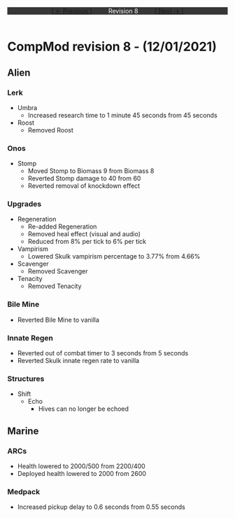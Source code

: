 <div style="width:100%;background-color:#373737;color:#FFFFFF;text-align:center">
<div style="display:inline-block;float:left;padding-left:20%">
<a href="revision7">
[ <- Previous ]
</a>
</div>
<div style="display:inline-block;">
Revision 8
</div>
<div style="display:inline-block;float:right;padding-right:20%">
<a href="revision9">
[ Next -> ]
</a>
</div>
</div>

<br />

# CompMod revision 8 - (12/01/2021)
## Alien

### Lerk
* Umbra
  * Increased research time to 1 minute 45 seconds from 45 seconds
* Roost
  * Removed Roost

### Onos
* Stomp
  * Moved Stomp to Biomass 9 from Biomass 8
  * Reverted Stomp damage to 40 from 60
  * Reverted removal of knockdown effect

### Upgrades
* Regeneration
  * Re-added Regeneration
  * Removed heal effect (visual and audio)
  * Reduced from 8% per tick to 6% per tick
* Vampirism
  * Lowered Skulk vampirism percentage to 3.77% from 4.66%
* Scavenger
  * Removed Scavenger
* Tenacity
  * Removed Tenacity

### Bile Mine
* Reverted Bile Mine to vanilla

### Innate Regen
* Reverted out of combat timer to 3 seconds from 5 seconds
* Reverted Skulk innate regen rate to vanilla 

### Structures
* Shift
  * Echo
    * Hives can no longer be echoed

## Marine

### ARCs
* Health lowered to 2000/500 from 2200/400
* Deployed health lowered to 2000 from 2600

### Medpack
* Increased pickup delay to 0.6 seconds from 0.55 seconds

<br/>

